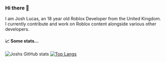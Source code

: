 ### Hi there 👋
I am Josh Lucas, an 18 year old Roblox Developer from the United Kingdom.
I currently contribute and work on Roblox content alongside various other developers.

#### 📈 Some stats...
![Joshs GitHub stats](https://github-readme-stats.vercel.app/api?username=stealthwave5&count_private=true&theme=radical)
[![Top Langs](https://github-readme-stats.vercel.app/api/top-langs/?username=anuraghazra&layout=compact)](https://github.com/anuraghazra/github-readme-stats)
<!--
**stealthwave5/stealthwave5** is a ✨ _special_ ✨ repository because its `README.md` (this file) appears on your GitHub profile.

Here are some ideas to get you started:

- 🔭 I’m currently working on ...
- 🌱 I’m currently learning ...
- 👯 I’m looking to collaborate on ...
- 🤔 I’m looking for help with ...
- 💬 Ask me about ...
- 📫 How to reach me: ...
- 😄 Pronouns: ...
- ⚡ Fun fact: ...
-->
